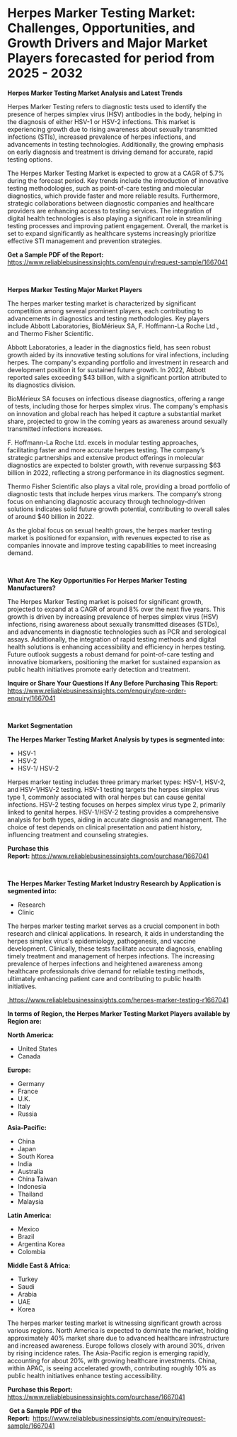 <p><h1>Herpes Marker Testing Market: Challenges, Opportunities, and Growth Drivers and Major Market Players forecasted for period from 2025 - 2032</h1></p><p><strong>Herpes Marker Testing Market Analysis and Latest Trends</strong></p>
<p><p>Herpes Marker Testing refers to diagnostic tests used to identify the presence of herpes simplex virus (HSV) antibodies in the body, helping in the diagnosis of either HSV-1 or HSV-2 infections. This market is experiencing growth due to rising awareness about sexually transmitted infections (STIs), increased prevalence of herpes infections, and advancements in testing technologies. Additionally, the growing emphasis on early diagnosis and treatment is driving demand for accurate, rapid testing options.</p><p>The Herpes Marker Testing Market is expected to grow at a CAGR of 5.7% during the forecast period. Key trends include the introduction of innovative testing methodologies, such as point-of-care testing and molecular diagnostics, which provide faster and more reliable results. Furthermore, strategic collaborations between diagnostic companies and healthcare providers are enhancing access to testing services. The integration of digital health technologies is also playing a significant role in streamlining testing processes and improving patient engagement. Overall, the market is set to expand significantly as healthcare systems increasingly prioritize effective STI management and prevention strategies.</p></p>
<p><strong>Get a Sample PDF of the Report:&nbsp;</strong> <a href="https://www.reliablebusinessinsights.com/enquiry/request-sample/1667041?utm_campaign=2853&utm_medium=2&utm_source=Github&utm_content=ia&utm_term=17042025&utm_id=herpes-marker-testing">https://www.reliablebusinessinsights.com/enquiry/request-sample/1667041</a></p>
<p>&nbsp;</p>
<p><strong>Herpes Marker Testing Major Market Players</strong></p>
<p><p>The herpes marker testing market is characterized by significant competition among several prominent players, each contributing to advancements in diagnostics and testing methodologies. Key players include Abbott Laboratories, BioMérieux SA, F. Hoffmann-La Roche Ltd., and Thermo Fisher Scientific. </p><p>Abbott Laboratories, a leader in the diagnostics field, has seen robust growth aided by its innovative testing solutions for viral infections, including herpes. The company's expanding portfolio and investment in research and development position it for sustained future growth. In 2022, Abbott reported sales exceeding $43 billion, with a significant portion attributed to its diagnostics division.</p><p>BioMérieux SA focuses on infectious disease diagnostics, offering a range of tests, including those for herpes simplex virus. The company's emphasis on innovation and global reach has helped it capture a substantial market share, projected to grow in the coming years as awareness around sexually transmitted infections increases.</p><p>F. Hoffmann-La Roche Ltd. excels in modular testing approaches, facilitating faster and more accurate herpes testing. The company’s strategic partnerships and extensive product offerings in molecular diagnostics are expected to bolster growth, with revenue surpassing $63 billion in 2022, reflecting a strong performance in its diagnostics segment.</p><p>Thermo Fisher Scientific also plays a vital role, providing a broad portfolio of diagnostic tests that include herpes virus markers. The company’s strong focus on enhancing diagnostic accuracy through technology-driven solutions indicates solid future growth potential, contributing to overall sales of around $40 billion in 2022.</p><p>As the global focus on sexual health grows, the herpes marker testing market is positioned for expansion, with revenues expected to rise as companies innovate and improve testing capabilities to meet increasing demand.</p></p>
<p>&nbsp;</p>
<p><strong>What Are The Key Opportunities For Herpes Marker Testing Manufacturers?</strong></p>
<p><p>The Herpes Marker Testing market is poised for significant growth, projected to expand at a CAGR of around 8% over the next five years. This growth is driven by increasing prevalence of herpes simplex virus (HSV) infections, rising awareness about sexually transmitted diseases (STDs), and advancements in diagnostic technologies such as PCR and serological assays. Additionally, the integration of rapid testing methods and digital health solutions is enhancing accessibility and efficiency in herpes testing. Future outlook suggests a robust demand for point-of-care testing and innovative biomarkers, positioning the market for sustained expansion as public health initiatives promote early detection and treatment.</p></p>
<p><strong>Inquire or Share Your Questions If Any Before Purchasing This Report:</strong> <a href="https://www.reliablebusinessinsights.com/enquiry/pre-order-enquiry/1667041?utm_campaign=2853&utm_medium=2&utm_source=Github&utm_content=ia&utm_term=17042025&utm_id=herpes-marker-testing">https://www.reliablebusinessinsights.com/enquiry/pre-order-enquiry/1667041</a></p>
<p>&nbsp;</p>
<p><strong>Market Segmentation</strong></p>
<p><strong>The Herpes Marker Testing Market Analysis by types is segmented into:</strong></p>
<p><ul><li>HSV-1</li><li>HSV-2</li><li>HSV-1/ HSV-2</li></ul></p>
<p><p>Herpes marker testing includes three primary market types: HSV-1, HSV-2, and HSV-1/HSV-2 testing. HSV-1 testing targets the herpes simplex virus type 1, commonly associated with oral herpes but can cause genital infections. HSV-2 testing focuses on herpes simplex virus type 2, primarily linked to genital herpes. HSV-1/HSV-2 testing provides a comprehensive analysis for both types, aiding in accurate diagnosis and management. The choice of test depends on clinical presentation and patient history, influencing treatment and counseling strategies.</p></p>
<p><strong>Purchase this Report:&nbsp;</strong><a href="https://www.reliablebusinessinsights.com/purchase/1667041?utm_campaign=2853&utm_medium=2&utm_source=Github&utm_content=ia&utm_term=17042025&utm_id=herpes-marker-testing">https://www.reliablebusinessinsights.com/purchase/1667041</a></p>
<p>&nbsp;</p>
<p><strong>The Herpes Marker Testing Market Industry Research by Application is segmented into:</strong></p>
<p><ul><li>Research</li><li>Clinic</li></ul></p>
<p><p>The herpes marker testing market serves as a crucial component in both research and clinical applications. In research, it aids in understanding the herpes simplex virus's epidemiology, pathogenesis, and vaccine development. Clinically, these tests facilitate accurate diagnosis, enabling timely treatment and management of herpes infections. The increasing prevalence of herpes infections and heightened awareness among healthcare professionals drive demand for reliable testing methods, ultimately enhancing patient care and contributing to public health initiatives.</p></p>
<p><a href="https://www.reliablebusinessinsights.com/herpes-marker-testing-r1667041?utm_campaign=2853&utm_medium=2&utm_source=Github&utm_content=ia&utm_term=17042025&utm_id=herpes-marker-testing">&nbsp;https://www.reliablebusinessinsights.com/herpes-marker-testing-r1667041</a></p>
<p><strong>In terms of Region, the Herpes Marker Testing Market Players available by Region are:</strong></p>
<p>
    <p> <strong> North America: </strong>
        <ul>
            <li>United States</li>
            <li>Canada</li>
        </ul>
        </p> 
    <p> <strong> Europe: </strong>
        <ul>
            <li>Germany</li>
            <li>France</li>
            <li>U.K.</li>
            <li>Italy</li>
            <li>Russia</li>
        </ul>
        </p> 
    <p> <strong> Asia-Pacific: </strong>
        <ul>
            <li>China</li>
            <li>Japan</li>
            <li>South Korea</li>
            <li>India</li>
            <li>Australia</li>
            <li>China Taiwan</li>
            <li>Indonesia</li>
            <li>Thailand</li>
            <li>Malaysia</li>
        </ul>
        </p> 
    <p> <strong> Latin America: </strong>
        <ul>
            <li>Mexico</li>
            <li>Brazil</li>
            <li>Argentina Korea</li>
            <li>Colombia</li>
        </ul>
        </p> 
    <p> <strong> Middle East & Africa: </strong>
        <ul>
            <li>Turkey</li>
            <li>Saudi</li>
            <li>Arabia</li>
            <li>UAE</li>
            <li>Korea</li>
        </ul>
    </p>
    </p>
<p><p>The herpes marker testing market is witnessing significant growth across various regions. North America is expected to dominate the market, holding approximately 40% market share due to advanced healthcare infrastructure and increased awareness. Europe follows closely with around 30%, driven by rising incidence rates. The Asia-Pacific region is emerging rapidly, accounting for about 20%, with growing healthcare investments. China, within APAC, is seeing accelerated growth, contributing roughly 10% as public health initiatives enhance testing accessibility.</p></p>
<p><strong>Purchase this Report: </strong><a href="https://www.reliablebusinessinsights.com/purchase/1667041?utm_campaign=2853&utm_medium=2&utm_source=Github&utm_content=ia&utm_term=17042025&utm_id=herpes-marker-testing">https://www.reliablebusinessinsights.com/purchase/1667041</a></p>
<p>&nbsp;<strong>Get a Sample PDF of the Report:&nbsp;&nbsp;</strong><a href="https://www.reliablebusinessinsights.com/enquiry/request-sample/1667041?utm_campaign=2853&utm_medium=2&utm_source=Github&utm_content=ia&utm_term=17042025&utm_id=herpes-marker-testing">https://www.reliablebusinessinsights.com/enquiry/request-sample/1667041</a></p>
<p><strong></strong></p>
<p><p></p><p></p><p></p></p>